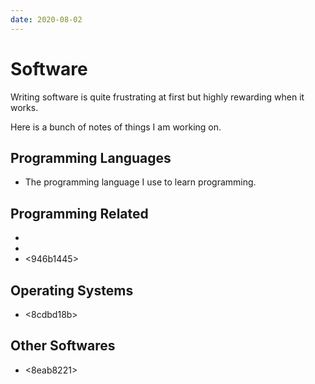 ```yaml
---
date: 2020-08-02
---
```


# Software

Writing software is quite frustrating at first but highly rewarding when it
works.

Here is a bunch of notes of things I am working on.

## Programming Languages

* <f6590254> The programming language I use to learn programming.


## Programming Related

* <bed2654e>
* <c7120da0>
* <946b1445>


## Operating Systems

* <8cdbd18b>


## Other Softwares
* <8eab8221>
